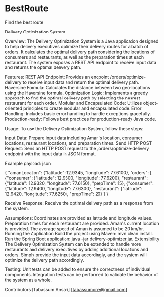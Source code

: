 # BestRoute
Find the best route

Delivery Optimization System

Overview:
The Delivery Optimization System is a Java application designed to help delivery executives optimize their delivery routes for a batch of orders. It calculates the optimal delivery path considering the locations of consumers and restaurants, as well as the preparation times at each restaurant. The system exposes a REST API endpoint to receive input data and returns the optimal delivery path.

Features:
REST API Endpoint: Provides an endpoint /orders/optimize-delivery to receive input data and return the optimal delivery path.
Haversine Formula: Calculates the distance between two geo-locations using the Haversine formula.
Optimization Logic: Implements a greedy approach to find the optimal delivery path by selecting the nearest restaurant for each order.
Modular and Encapsulated Code: Utilizes object-oriented principles to create modular and encapsulated code.
Error Handling: Includes basic error handling to handle exceptions gracefully.
Production-ready: Follows best practices for production-ready Java code.


Usage:
To use the Delivery Optimization System, follow these steps:

Input Data: Prepare input data including Aman's location, consumer locations, restaurant locations, and preparation times.
Send HTTP POST Request: Send an HTTP POST request to the /orders/optimize-delivery endpoint with the input data in JSON format.


Example payload:
json

{
    "amanLocation": {"latitude": 12.9345, "longitude": 77.6100},
    "orders": [
        {"consumer": {"latitude": 12.9300, "longitude": 77.6200}, "restaurant": {"latitude": 12.9320, "longitude": 77.6150}, "prepTime": 15},
        {"consumer": {"latitude": 12.9400, "longitude": 77.6300}, "restaurant": {"latitude": 12.9420, "longitude": 77.6250}, "prepTime": 20}
    ]
}

Receive Response: Receive the optimal delivery path as a response from the system.

Assumptions:
Coordinates are provided as latitude and longitude values.
Preparation times for each restaurant are provided.
Aman's current location is provided.
The average speed of Aman is assumed to be 20 km/hr.
Running the Application
Build the project using Maven: mvn clean install.
Run the Spring Boot application: java -jar delivery-optimizer.jar.
Extensibility
The Delivery Optimization System can be extended to handle more restaurants and delivery executives by adding additional locations and orders. Simply provide the input data accordingly, and the system will optimize the delivery path accordingly.

Testing:
Unit tests can be added to ensure the correctness of individual components.
Integration tests can be performed to validate the behavior of the system as a whole.


Contributors
[Tabassum Ansari]
[tabassumone@gmail.com]
